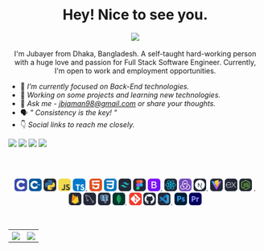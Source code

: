 <h1 align="center" >Hey! Nice to see you.</h1>
<P align="center"><a><img src="https://komarev.com/ghpvc/?username=jbjzeehad&label=Profile%20views&color=0e75b6&style=flat"/></a></P>
<p align="center">I'm Jubayer from Dhaka, Bangladesh. A self-taught hard-working person with a huge love and passion for Full Stack Software Engineer. Currently, I'm open to work and employment opportunities.</p>

- 🌱 *I’m currently focused on Back-End technologies.*
- 🔭 *Working on some projects and learning new technologies.*
- 💬 *Ask me - jbjaman98@gmail.com or share your thoughts.*
- 🗣️ *" Consistency is the key! "*
- 👇 *Social links to reach me closely.*
<P>
<a href="https://linkedin.com/in/jbjzeehad/"><img src="https://img.shields.io/badge/LinkedIn-%230077B5.svg?logo=linkedin&logoColor=white"/></a>
<a href="https://facebook.com/zeinexhub"><img src="https://img.shields.io/badge/Facebook-%231877F2.svg?logo=Facebook&logoColor=white"/></a>
<a href="https://stackoverflow.com/users/21117227/jubayer-bin-jaman"><img src="https://img.shields.io/badge/-Stackoverflow-FE7A16?logo=stack-overflow&logoColor=white"/></a>
<a href="https://www.youtube.com/channel/UC34yNyrKajr4EW7yrUQxc4g"><img src="https://img.shields.io/youtube/channel/subscribers/UCbhakJ5gx5rDHpaPHEXQ8ew"/></a>
</P>
<h2></h2>
<p align="center">
    <a href="https://github.com/jbjzeehad/github-readme-streak-stats"><img title="" alt="" src="https://github-readme-streak-stats.herokuapp.com/?user=jbjzeehad&theme=transparent&hide_border=true&stroke=0000"/></a>
    </p> 
<p align="center">
  <a href="" target="_blank" rel="noreferrer"> <img src="https://github.com/jbjzeehad/jbjzeehad/blob/main/icon/C.svg" alt="html" width="25" height="25"/></a>
  <a href="" target="_blank" rel="noreferrer"> <img src="https://github.com/jbjzeehad/jbjzeehad/blob/main/icon/CPP.svg" alt="html" width="25" height="25"/></a>
  <a href="" target="_blank" rel="noreferrer"> <img src="https://github.com/jbjzeehad/jbjzeehad/blob/main/icon/Python-Dark.svg" alt="html" width="25" height="25"/></a>
  <a href="" target="_blank" rel="noreferrer"> <img src="https://github.com/jbjzeehad/jbjzeehad/blob/main/icon/JavaScript.svg" alt="html" width="25" height="25"/></a>
 <a href="" target="_blank" rel="noreferrer"> <img src="https://github.com/jbjzeehad/jbjzeehad/blob/main/icon/TypeScript.svg" alt="html" width="25" height="25"/></a>.
  <a href="" target="_blank" rel="noreferrer"> <img src="https://github.com/jbjzeehad/jbjzeehad/blob/main/icon/HTML.svg" alt="html" width="25" height="25"/></a>
  <a href="" target="_blank" rel="noreferrer"> <img src="https://github.com/jbjzeehad/jbjzeehad/blob/main/icon/CSS.svg" alt="html" width="25" height="25"/></a>
  <a href="" target="_blank" rel="noreferrer"> <img src="https://github.com/jbjzeehad/jbjzeehad/blob/main/icon/TailwindCSS-Dark.svg" alt="html" width="25" height="25"/></a>
  <a href="" target="_blank" rel="noreferrer"> <img src="https://github.com/jbjzeehad/jbjzeehad/blob/main/icon/Figma-Dark.svg" alt="html" width="25" height="25"/></a>
 <a href="" target="_blank" rel="noreferrer"> <img src="https://github.com/jbjzeehad/jbjzeehad/blob/main/icon/Bootstrap.svg" alt="html" width="25" height="25"/></a>.
  <a href="" target="_blank" rel="noreferrer"> <img src="https://github.com/jbjzeehad/jbjzeehad/blob/main/icon/React-Dark.svg" alt="html" width="25" height="25"/></a>
  <a href="" target="_blank" rel="noreferrer"> <img src="https://github.com/jbjzeehad/jbjzeehad/blob/main/icon/Redux.svg" alt="html" width="25" height="25"/></a>
  <a href="" target="_blank" rel="noreferrer"> <img src="https://github.com/jbjzeehad/jbjzeehad/blob/main/icon/NextJS-Dark.svg" alt="html" width="25" height="25"/></a>.
  <a href="" target="_blank" rel="noreferrer"> <img src="https://github.com/jbjzeehad/jbjzeehad/blob/main/icon/Vite-Dark.svg" alt="html" width="25" height="25"/></a>
  <a href="" target="_blank" rel="noreferrer"> <img src="https://github.com/jbjzeehad/jbjzeehad/blob/main/icon/ExpressJS-Dark.svg" alt="html" width="25" height="25"/></a>
  <a href="" target="_blank" rel="noreferrer"> <img src="https://github.com/jbjzeehad/jbjzeehad/blob/main/icon/NodeJS-Dark.svg" width="25" height="25"/></a>
<!--<a href="" target="_blank" rel="noreferrer"><img src="https://github.com/jbjzeehad/jbjzeehad/blob/main/icon/GraphQL-Dark.svg" width="25" height="25"/></a>-->.
  <a href="" target="_blank" rel="noreferrer"> <img src="https://github.com/jbjzeehad/jbjzeehad/blob/main/icon/Firebase-Dark.svg" alt="html" width="25" height="25"/></a>
  <a href="" target="_blank" rel="noreferrer"> <img src="https://github.com/jbjzeehad/jbjzeehad/blob/main/icon/MySQL-Dark.svg" alt="html" width="25" height="25"/></a>
  <a href="" target="_blank" rel="noreferrer"> <img src="https://github.com/jbjzeehad/jbjzeehad/blob/main/icon/PostgreSQL-Dark.svg" alt="html" width="25" height="25"/></a>
  <a href="" target="_blank" rel="noreferrer"> <img src="https://github.com/jbjzeehad/jbjzeehad/blob/main/icon/MongoDB.svg" alt="html" width="25" height=25"/></a>.
  <!--<a href="" target="_blank" rel="noreferrer"> <img src="https://github.com/jbjzeehad/jbjzeehad/blob/main/icon/Jest.svg" alt="html" width="25" height="25"/></a>
  <a href="" target="_blank" rel="noreferrer"> <img src="https://github.com/jbjzeehad/jbjzeehad/blob/main/icon/Docker.svg" alt="html" width="25" height="25"/></a>
  <a href="" target="_blank" rel="noreferrer"> <img src="https://github.com/jbjzeehad/jbjzeehad/blob/main/icon/AWS-Dark.svg" alt="html" width="25" height="25"/></a>.-->
  <a href="" target="_blank" rel="noreferrer"> <img src="https://github.com/jbjzeehad/jbjzeehad/blob/main/icon/Git.svg" alt="html" width="25" height="25"/></a>
  <a href="" target="_blank" rel="noreferrer"> <img src="https://github.com/jbjzeehad/jbjzeehad/blob/main/icon/Github-Dark.svg" alt="html" width="25" height="25"/></a>
  <a href="" target="_blank" rel="noreferrer"> <img src="https://github.com/jbjzeehad/jbjzeehad/blob/main/icon/VSCode-Dark.svg" alt="html" width="25" height="25"/></a>.
  <a href="" target="_blank" rel="noreferrer"> <img src="https://github.com/jbjzeehad/jbjzeehad/blob/main/icon/Photoshop.svg" alt="html" width="25" height="25"/></a>
  <a href="" target="_blank" rel="noreferrer"> <img src="https://github.com/jbjzeehad/jbjzeehad/blob/main/icon/Premiere.svg" alt="html" width="25" height="25"/></a>
  </p>  
  <p align="center">
  <img title="" alt="" src="https://github-profile-trophy.vercel.app/?username=jbjzeehad&theme=onedark&no-frame=true&no-bg=true&margin-w=4"/>
    </p>
<table align="center">
    <tr>
        <td><img align="center" src="https://github-readme-stats.vercel.app/api?username=jbjzeehad&hide_title=true&show_icons=true&hide_border=true&theme=transparent&text_color=008080&include_all_commits=true&rank_icon=percentile&show=prs_merged&hide=contribs,issues" /></td>
        <td><img align="center" src="https://github-readme-stats.vercel.app/api/top-langs?username=jbjzeehad&show_icons=true&hide_border=true&hide_title=true&layout=compact&theme=transparent&langs_count=10&text_color=008080" /></td>
    </tr>
</table>
